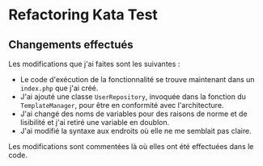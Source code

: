 # Refactoring Kata Test

## Changements effectués

Les modifications que j'ai faites sont les suivantes :

 - Le code d'exécution de la fonctionnalité se trouve maintenant dans un `index.php` que j'ai créé.
 - J'ai ajouté une classe `UserRepository`, invoquée dans la fonction du `TemplateManager`, pour être en conformité avec l'architecture.
 - J'ai changé des noms de variables pour des raisons de norme et de lisibilité et j'ai retiré une variable en doublon.
 - J'ai modifié la syntaxe aux endroits où elle ne me semblait pas claire.

Les modifications sont commentées là où elles ont été effectuées dans le code.